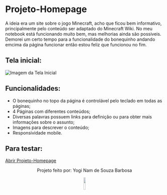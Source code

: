 # Projeto-Homepage
A ideia era um site sobre o jogo Minecraft, acho que ficou bem informativo, principalmente pelo conteúdo ser adaptado do Minecraft Wiki.
No meu notebook está funcionando muito bem, mas melhorias ainda são possiveis.
Demorei um certo tempo para a funcionalidade do bonequinho andando emcima da página funcionar então estou feliz que funcionou no fim.

<h2>Tela inicial:</h2>

![Imagem da Tela Inicial](https://user-images.githubusercontent.com/46427886/222935110-25587a48-6fb3-4a38-af4b-5d15be073fad.jpeg)

<h2>Funcionalidades:</h2>

* O bonequinho no topo da página é controlável pelo teclado em todas as páginas;
* 4 Páginas com diferentes conteúdos;
* Diversas palavras possuem links para definição ou para obter mais informações sobre o assunto;
* Imagens para descrever o conteúdo;
* Responsividade mobile.

<h2>Para testar:</h2>

<a align="center" href="https://euyogi.github.io/Projeto-Homepage/">Abrir Projeto-Homepage</a>

<p align="center">
Projeto feito por: Yogi Nam de Souza Barbosa
</p>

<div align="center">
  <img src="https://user-images.githubusercontent.com/46427886/218377101-f832c1a3-6c48-4016-92d2-0d8b6a4fafd5.gif" width="10%" alt-text="Minha imagem de perfil (umcachorro)" />
</div>

